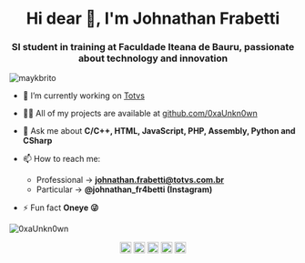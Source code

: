 <h1 align="center">Hi dear 👋, I'm Johnathan Frabetti</h1>
<h3 align="center">
SI student in training at Faculdade Iteana de Bauru, passionate about technology and innovation</h3>
<p align="left"> <img src="https://komarev.com/ghpvc/?username=maykbrito" alt="maykbrito" /> </p>

- 🔭 I’m currently working on [Totvs](https://github.com/totvs)

- 👨‍💻 All of my projects are available at [github.com/0xaUnkn0wn](https://github.com/0xaUnkn0wn)

- 💬 Ask me about **C/C++, HTML, JavaScript, PHP, Assembly, Python and CSharp**

- 📫 How to reach me:
    - Professional -> **johnathan.frabetti@totvs.com.br**
    - Particular -> **@johnathan_fr4betti (Instagram)**

- ⚡ Fun fact **Oneye 😜**

<p align="left">
<img src="https://github-readme-stats.vercel.app/api?username=0xaUnkn0wn&show_icons=true" alt="0xaUnkn0wn"/> 
</p>

<p align="center">
<a href="https://codepen.io/0xaUnkn0wn" target="blank"><img align="center" src="https://cdn.jsdelivr.net/npm/simple-icons@3.0.1/icons/codepen.svg" alt="0xaUnkn0wn" height="20" width="20" /></a>
<a href="https://www.linkedin.com/in/johnathan-frabetti-b04193207/" target="blank"><img align="center" src="https://cdn.jsdelivr.net/npm/simple-icons@3.0.1/icons/linkedin.svg" alt="0xaUnkn0wn" height="20" width="20" /></a>
<a href="https://pt.stackoverflow.com/users/130849/(mudar)" target="blank"><img align="center" src="https://cdn.jsdelivr.net/npm/simple-icons@3.0.1/icons/stackoverflow.svg" alt="pablopolito" height="20" width="20" /></a>
<a href="https://codesandbox.io/u/(mudar)" target="blank"><img align="center" src="https://cdn.jsdelivr.net/npm/simple-icons@3.0.1/icons/codesandbox.svg" alt="0xaUnkn0wn" height="20" width="20" /></a>
<a href="https://instagram.com/johnathan_fr4betti" target="blank"><img align="center" src="https://cdn.jsdelivr.net/npm/simple-icons@3.0.1/icons/instagram.svg" alt="0xaUnkn0wn" height="20" width="20" /></a>
</p>

<!--
**pablopolito/pablopolito** is a ✨ _special_ ✨ repository because its `README.md` (this file) appears on your GitHub profile.
-->
